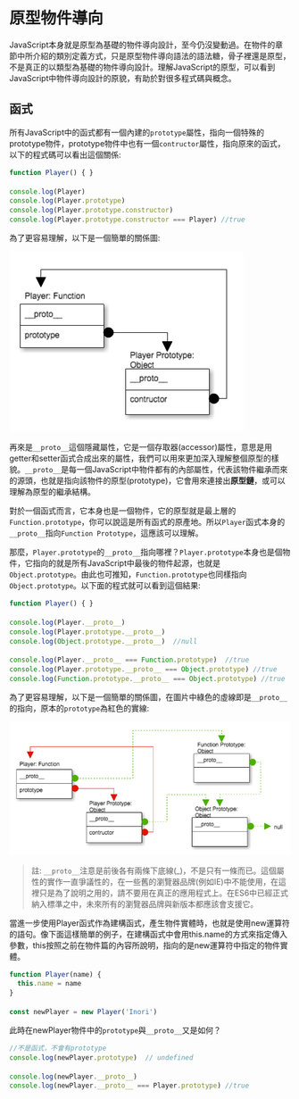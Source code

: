# 原型物件導向

JavaScript本身就是原型為基礎的物件導向設計，至今仍沒變動過。在物件的章節中所介紹的類別定義方式，只是原型物件導向語法的語法糖，骨子裡還是原型，不是真正的以類型為基礎的物件導向設計。理解JavaScript的原型，可以看到JavaScript中物件導向設計的原貌，有助於對很多程式碼與概念。

## 函式

所有JavaScript中的函式都有一個內建的`prototype`屬性，指向一個特殊的prototype物件，prototype物件中也有一個`contructor`屬性，指向原來的函式，以下的程式碼可以看出這個關係:

```js
function Player() { }

console.log(Player)
console.log(Player.prototype)
console.log(Player.prototype.constructor)
console.log(Player.prototype.constructor === Player) //true
```

為了更容易理解，以下是一個簡單的關係圖:

![Prototype Image 01](https://raw.githubusercontent.com/eyesofkids/javascript-entry-level-es6/master/assets/prototype_1.png)

再來是`__proto__`這個隱藏屬性，它是一個存取器(accessor)屬性，意思是用getter和setter函式合成出來的屬性，我們可以用來更加深入理解整個原型的樣貌。`__proto__`是每一個JavaScript中物件都有的內部屬性，代表該物件繼承而來的源頭，也就是指向該物件的原型(prototype)，它會用來連接出**原型鏈**，或可以理解為原型的繼承結構。

對於一個函式而言，它本身也是一個物件，它的原型就是最上層的`Function.prototype`，你可以說這是所有函式的原產地。所以`Player`函式本身的`__proto__`指向`Function Prototype`，這應該可以理解。

那麼，`Player.prototype`的`__proto__`指向哪裡？`Player.prototype`本身也是個物件，它指向的就是所有JavaScript中最後的物件起源，也就是`Object.prototype`。由此也可推知，`Function.prototype`也同樣指向`Object.prototype`。以下面的程式就可以看到這個結果:

```js
function Player() { }

console.log(Player.__proto__)
console.log(Player.prototype.__proto__)
console.log(Object.prototype.__proto__)  //null

console.log(Player.__proto__ === Function.prototype)  //true
console.log(Player.prototype.__proto__ === Object.prototype) //true
console.log(Function.prototype.__proto__ === Object.prototype) //true
```

為了更容易理解，以下是一個簡單的關係圖，在圖片中綠色的虛線即是`__proto__`的指向，原本的`prototype`為紅色的實線:

![Prototype Image 02](https://raw.githubusercontent.com/eyesofkids/javascript-entry-level-es6/master/assets/prototype_2.png)

> 註: `__proto__`注意是前後各有兩條下底線(_)，不是只有一條而已。這個屬性的實作一直爭議性的，在一些舊的瀏覽器品牌(例如IE)中不能使用，在這裡只是為了說明之用的，請不要用在真正的應用程式上。在ES6中已經正式納入標準之中，未來所有的瀏覽器品牌與新版本都應該會支援它。

當進一步使用Player函式作為建構函式，產生物件實體時，也就是使用new運算符的語句。像下面這樣簡單的例子，在建構函式中會用this.name的方式來指定傳入參數，this按照之前在物件篇的內容所說明，指向的是new運算符中指定的物件實體。

```js
function Player(name) {
  this.name = name
}

const newPlayer = new Player('Inori')
```

此時在newPlayer物件中的`prototype`與`__proto__`又是如何？

```js
//不是函式，不會有prototype
console.log(newPlayer.prototype)  // undefined

console.log(newPlayer.__proto__)
console.log(newPlayer.__proto__ === Player.prototype) //true
```



